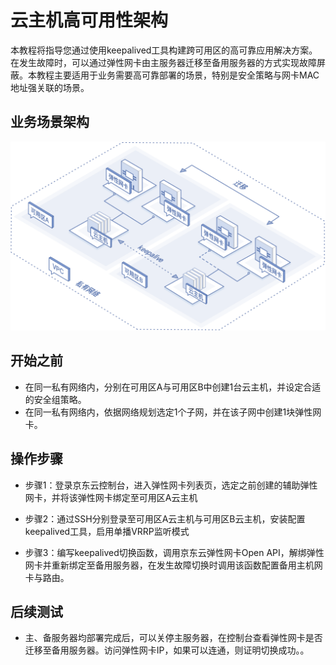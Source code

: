 # 云主机高可用性架构

本教程将指导您通过使用keepalived工具构建跨可用区的高可靠应用解决方案。在发生故障时，可以通过弹性网卡由主服务器迁移至备用服务器的方式实现故障屏蔽。本教程主要适用于业务需要高可靠部署的场景，特别是安全策略与网卡MAC地址强关联的场景。

## 业务场景架构
![高可靠应用解决方案场景](../../../../image/Networking/Elastic-Network-Interface/eni-003.png)

## 开始之前
- 在同一私有网络内，分别在可用区A与可用区B中创建1台云主机，并设定合适的安全组策略。
- 在同一私有网络内，依据网络规划选定1个子网，并在该子网中创建1块弹性网卡。

## 操作步骤
- 步骤1：登录京东云控制台，进入弹性网卡列表页，选定之前创建的辅助弹性网卡，并将该弹性网卡绑定至可用区A云主机

- 步骤2：通过SSH分别登录至可用区A云主机与可用区B云主机，安装配置keepalived工具，启用单播VRRP监听模式

- 步骤3：编写keepalived切换函数，调用京东云弹性网卡Open API，解绑弹性网卡并重新绑定至备用服务器，在发生故障切换时调用该函数配置备用主机网卡与路由。

## 后续测试
- 主、备服务器均部署完成后，可以关停主服务器，在控制台查看弹性网卡是否迁移至备用服务器。访问弹性网卡IP，如果可以连通，则证明切换成功。。